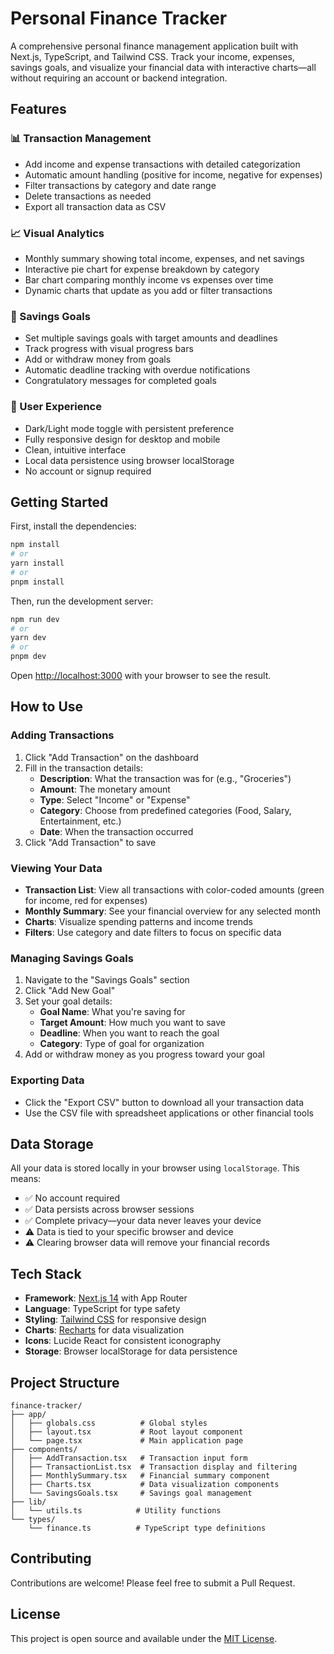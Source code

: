 # Personal Finance Tracker

A comprehensive personal finance management application built with Next.js, TypeScript, and Tailwind CSS. Track your income, expenses, savings goals, and visualize your financial data with interactive charts—all without requiring an account or backend integration.

## Features

### 📊 Transaction Management
- Add income and expense transactions with detailed categorization
- Automatic amount handling (positive for income, negative for expenses)
- Filter transactions by category and date range
- Delete transactions as needed
- Export all transaction data as CSV

### 📈 Visual Analytics
- Monthly summary showing total income, expenses, and net savings
- Interactive pie chart for expense breakdown by category
- Bar chart comparing monthly income vs expenses over time
- Dynamic charts that update as you add or filter transactions

### 🎯 Savings Goals
- Set multiple savings goals with target amounts and deadlines
- Track progress with visual progress bars
- Add or withdraw money from goals
- Automatic deadline tracking with overdue notifications
- Congratulatory messages for completed goals

### 🎨 User Experience
- Dark/Light mode toggle with persistent preference
- Fully responsive design for desktop and mobile
- Clean, intuitive interface
- Local data persistence using browser localStorage
- No account or signup required

## Getting Started

First, install the dependencies:

```bash
npm install
# or
yarn install
# or
pnpm install
```

Then, run the development server:

```bash
npm run dev
# or
yarn dev
# or
pnpm dev
```

Open [http://localhost:3000](http://localhost:3000) with your browser to see the result.

## How to Use

### Adding Transactions
1. Click "Add Transaction" on the dashboard
2. Fill in the transaction details:
   - **Description**: What the transaction was for (e.g., "Groceries")
   - **Amount**: The monetary amount
   - **Type**: Select "Income" or "Expense"
   - **Category**: Choose from predefined categories (Food, Salary, Entertainment, etc.)
   - **Date**: When the transaction occurred
3. Click "Add Transaction" to save

### Viewing Your Data
- **Transaction List**: View all transactions with color-coded amounts (green for income, red for expenses)
- **Monthly Summary**: See your financial overview for any selected month
- **Charts**: Visualize spending patterns and income trends
- **Filters**: Use category and date filters to focus on specific data

### Managing Savings Goals
1. Navigate to the "Savings Goals" section
2. Click "Add New Goal"
3. Set your goal details:
   - **Goal Name**: What you're saving for
   - **Target Amount**: How much you want to save
   - **Deadline**: When you want to reach the goal
   - **Category**: Type of goal for organization
4. Add or withdraw money as you progress toward your goal

### Exporting Data
- Click the "Export CSV" button to download all your transaction data
- Use the CSV file with spreadsheet applications or other financial tools

## Data Storage

All your data is stored locally in your browser using `localStorage`. This means:
- ✅ No account required
- ✅ Data persists across browser sessions
- ✅ Complete privacy—your data never leaves your device
- ⚠️ Data is tied to your specific browser and device
- ⚠️ Clearing browser data will remove your financial records

## Tech Stack

- **Framework**: [Next.js 14](https://nextjs.org) with App Router
- **Language**: TypeScript for type safety
- **Styling**: [Tailwind CSS](https://tailwindcss.com) for responsive design
- **Charts**: [Recharts](https://recharts.org) for data visualization
- **Icons**: Lucide React for consistent iconography
- **Storage**: Browser localStorage for data persistence

## Project Structure

```
finance-tracker/
├── app/
│   ├── globals.css          # Global styles
│   ├── layout.tsx           # Root layout component
│   └── page.tsx             # Main application page
├── components/
│   ├── AddTransaction.tsx   # Transaction input form
│   ├── TransactionList.tsx  # Transaction display and filtering
│   ├── MonthlySummary.tsx   # Financial summary component
│   ├── Charts.tsx           # Data visualization components
│   └── SavingsGoals.tsx     # Savings goal management
├── lib/
│   └── utils.ts            # Utility functions
└── types/
    └── finance.ts          # TypeScript type definitions
```

## Contributing

Contributions are welcome! Please feel free to submit a Pull Request.

## License

This project is open source and available under the [MIT License](LICENSE).
